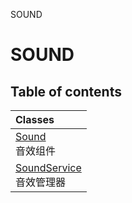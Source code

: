 SOUND

# SOUND <Badge type="tip" text="Groups" /> <Score text="SOUND" />

## Table of contents
| Classes |
| :-----|
| [Sound](../classes/mw.Sound.md) <br> 音效组件 |
| [SoundService](../classes/mw.SoundService.md) <br> 音效管理器 |

